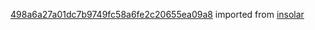 [498a6a27a01dc7b9749fc58a6fe2c20655ea09a8](https://github.com/insolar/insolar/commit/498a6a27a01dc7b9749fc58a6fe2c20655ea09a8) imported from [insolar](https://github.com/insolar/insolar)
